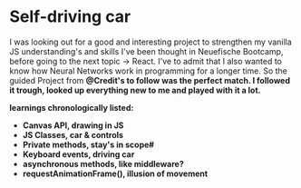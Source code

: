 # Self-driving car

I was looking out for a good and interesting project to strengthen my vanilla JS understanding's and skills I've been thought in Neuefische Bootcamp, before going to the next topic -> React.
I've to admit that I also wanted to know how Neural Networks work in programming for a longer time. So the guided Project from <strong>@Credit's to follow<strong> was the perfect match. I followed it trough, looked up everything new to me and played with it a lot.

learnings chronologically listed:

- Canvas API, drawing in JS
- JS Classes, car & controls
- Private methods, stay's in scope#
- Keyboard events, driving car
- asynchronous methods, like middleware?
- requestAnimationFrame(), illusion of movement
